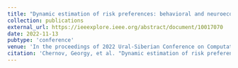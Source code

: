 ```yaml
---
title: "Dynamic estimation of risk preferences: behavioral and neuroeconomic study"
collection: publications
external_url: https://ieeexplore.ieee.org/abstract/document/10017070
date: 2022-11-13
pubtype: 'conference'
venue: 'In the proceedings of 2022 Ural-Siberian Conference on Computational Technologies in Cognitive Science, Genomics and Biomedicine (CSGB)'
citation: 'Chernov, Georgy, et al. "Dynamic estimation of risk preferences: behavioral and neuroeconomic study." 2022 IEEE International Multi-Conference on Engineering, Computer and Information Sciences (SIBIRCON). IEEE, 2022.'
---
```

<!-- You can [try demo](https://belab.herokuapp.com/demo/motion_risk_task) of application design. For app control use arrows (<- and -> choose sector; ↓ to confirm choice). -->